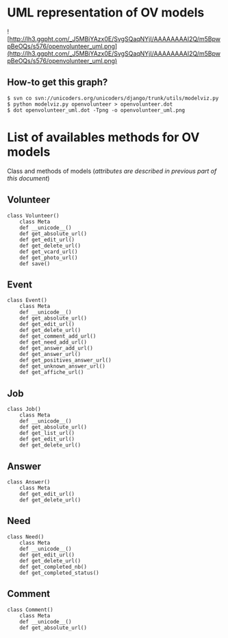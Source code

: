 # UML representation of OV models #
![http://lh3.ggpht.com/_J5MBiYAzx0E/SvgSQaqNYjI/AAAAAAAAI2Q/m5BpwpBeOQs/s576/openvolunteer_uml.png](http://lh3.ggpht.com/_J5MBiYAzx0E/SvgSQaqNYjI/AAAAAAAAI2Q/m5BpwpBeOQs/s576/openvolunteer_uml.png)

## How-to get this graph? ##
```
$ svn co svn://unicoders.org/unicoders/django/trunk/utils/modelviz.py
$ python modelviz.py openvolunteer > openvolunteer.dot
$ dot openvolunteer_uml.dot -Tpng -o openvolunteer_uml.png
```

# List of availables methods for OV models #
Class and methods of models (_attributes are described in previous part of this document_)

## Volunteer ##
```
class Volunteer()
    class Meta
    def __unicode__()
    def get_absolute_url()
    def get_edit_url()
    def get_delete_url()
    def get_vcard_url()
    def get_photo_url()
    def save()
```

## Event ##
```
class Event()
    class Meta
    def __unicode__()
    def get_absolute_url()
    def get_edit_url()
    def get_delete_url()
    def get_comment_add_url()
    def get_need_add_url()
    def get_answer_add_url()
    def get_answer_url()
    def get_positives_answer_url()
    def get_unknown_answer_url()
    def get_affiche_url()
```

## Job ##
```
class Job()
    class Meta
    def __unicode__()
    def get_absolute_url()
    def get_list_url()
    def get_edit_url()
    def get_delete_url()
```

## Answer ##
```
class Answer()
    class Meta
    def get_edit_url()
    def get_delete_url()
```

## Need ##
```
class Need()
    class Meta
    def __unicode__()
    def get_edit_url()
    def get_delete_url()
    def get_completed_nb()
    def get_completed_status()
```

## Comment ##
```
class Comment()
    class Meta
    def __unicode__()
    def get_absolute_url()
```